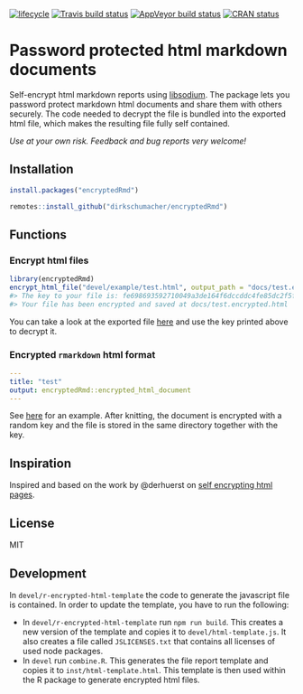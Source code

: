 
<!-- README.md is generated from README.Rmd. Please edit that file -->

<!-- badges: start -->

[![lifecycle](https://img.shields.io/badge/lifecycle-experimental-orange.svg)](https://www.tidyverse.org/lifecycle/#experimental)
[![Travis build
status](https://travis-ci.org/dirkschumacher/encryptedRmd.svg?branch=master)](https://travis-ci.org/dirkschumacher/encryptedRmd)
[![AppVeyor build
status](https://ci.appveyor.com/api/projects/status/github/dirkschumacher/encryptedRmd?branch=master&svg=true)](https://ci.appveyor.com/project/dirkschumacher/encryptedRmd)
[![CRAN
status](https://www.r-pkg.org/badges/version/encryptedRmd)](https://CRAN.R-project.org/package=encryptedRmd)
<!-- badges: end -->

# Password protected html markdown documents

Self-encrypt html markdown reports using
[libsodium](https://download.libsodium.org/doc/). The package lets you
password protect markdown html documents and share them with others
securely. The code needed to decrypt the file is bundled into the
exported html file, which makes the resulting file fully self contained.

*Use at your own risk. Feedback and bug reports very welcome\!*

## Installation

``` r
install.packages("encryptedRmd")
```

``` r
remotes::install_github("dirkschumacher/encryptedRmd")
```

## Functions

### Encrypt html files

``` r
library(encryptedRmd)
encrypt_html_file("devel/example/test.html", output_path = "docs/test.encrypted.html")
#> The key to your file is: fe698693592710049a3de164f6dccddc4fe85dc2f5fecbf5fae24a80f486e978
#> Your file has been encrypted and saved at docs/test.encrypted.html
```

You can take a look at the exported file
[here](https://dirkschumacher.github.io/encryptedRmd/test.encrypted.html)
and use the key printed above to decrypt it.

### Encrypted `rmarkdown` html format

``` yml
---
title: "test"
output: encryptedRmd::encrypted_html_document
---
```

See
[here](https://github.com/dirkschumacher/encryptedRmd/tree/master/devel/example)
for an example. After knitting, the document is encrypted with a random
key and the file is stored in the same directory together with the key.

## Inspiration

Inspired and based on the work by @derhuerst on [self encrypting html
pages](https://github.com/derhuerst/self-decrypting-html-page).

## License

MIT

## Development

In `devel/r-encrypted-html-template` the code to generate the javascript
file is contained. In order to update the template, you have to run the
following:

  - In `devel/r-encrypted-html-template` run `npm run build`. This
    creates a new version of the template and copies it to
    `devel/html-template.js`. It also creates a file called
    `JSLICENSES.txt` that contains all licenses of used node packages.
  - In `devel` run `combine.R`. This generates the file report template
    and copies it to `inst/html-template.html`. This template is then
    used within the R package to generate encrypted html files.
